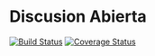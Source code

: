# Discusion Abierta

[![Build Status](https://travis-ci.org/m4droid/Discusion-Abierta.svg?branch=master)](https://travis-ci.org/m4droid/Discusion-Abierta)
[![Coverage Status](https://coveralls.io/repos/github/m4droid/Discusion-Abierta/badge.svg?branch=master)](https://coveralls.io/github/m4droid/Discusion-Abierta)
